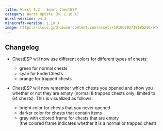 ```yaml
---
title: Wurst 4.2 - Smart ChestESP
category: Wurst Update (MC 1.10.X)
Wurst-version: v4.2
minecraft-version: 1.10.X
image: https://cloud.githubusercontent.com/assets/10100202/19185216/efe6afd4-8c80-11e6-8492-a5c8dc10723b.jpg
---
```

## Changelog

- ChestESP will now use different colors for different types of chests:
  - green for normal chests
  - cyan for EnderChests
  - orange for trapped chests

- ChestESP will now remember which chests you opened and show you whether or not they are empty (normal & trapped chests only; limited to 64 chests). This is visualized as follows:
  - bright color for chests that you never opened
  - darker color for chests that contain items
  - gray with colored frame for chests that are empty  
(the colored frame indicates whether it is a normal or trapped chest)
